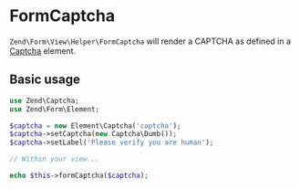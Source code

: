 # FormCaptcha

`Zend\Form\View\Helper\FormCaptcha` will render a CAPTCHA as defined in a
[Captcha](../element/captcha.md) element.

## Basic usage

```php
use Zend\Captcha;
use Zend\Form\Element;

$captcha = new Element\Captcha('captcha');
$captcha->setCaptcha(new Captcha\Dumb());
$captcha->setLabel('Please verify you are human');

// Within your view...

echo $this->formCaptcha($captcha);
```
